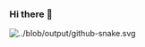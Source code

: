 ### Hi there 👋


<picture>
  <source media="(prefers-color-scheme: dark)" srcset="../blob/output/github-snake-dark.svg" />
  <source media="(prefers-color-scheme: light)" srcset="../blob/output/github-snake.svg" />
  <img alt="../blob/output/github-snake.svg" src="../blob/output/github-snake-dark.svg" />  
</picture>

<!--
**Mitisuaki/Mitisuaki** is a ✨ _special_ ✨ repository because its `README.md` (this file) appears on your GitHub profile.

Here are some ideas to get you started:

- 🔭 I’m currently working on ...
- 🌱 I’m currently learning ...
- 👯 I’m looking to collaborate on ...
- 🤔 I’m looking for help with ...
- 💬 Ask me about ...
- 📫 How to reach me: ...
- 😄 Pronouns: ...
- ⚡ Fun fact: ...
-->
